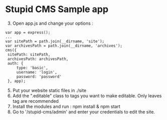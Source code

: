# Stupid CMS Sample app

 3. Open app.js and change your options :
 
   ```
var app = express();
...
var sitePath = path.join(__dirname, 'site');
var archivesPath = path.join(__dirname, 'archives');
cms({
    sitePath: sitePath,
    archivesPath: archivesPath,
    auth: {
    	type: 'basic',
    	username: 'login',
    	password: 'password'
    }, app);
```
 5. Put your website static files in ./site
 6. Add the ".editable" class to tags you want to make editable. Only leaves tag are recommended
 7. Install the modules and run :
npm install & npm start
 8. Go to '/stupid-cms/admin' and enter your credentials to edit the site.